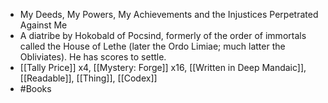 - My Deeds, My Powers, My Achievements and the Injustices Perpetrated Against Me
- A diatribe by Hokobald of Pocsind, formerly of the order of immortals called the House of Lethe (later the Ordo Limiae; much latter the Obliviates). He has scores to settle.
- [[Tally Price]] x4, [[Mystery: Forge]] x16, [[Written in Deep Mandaic]], [[Readable]], [[Thing]], [[Codex]]
- #Books